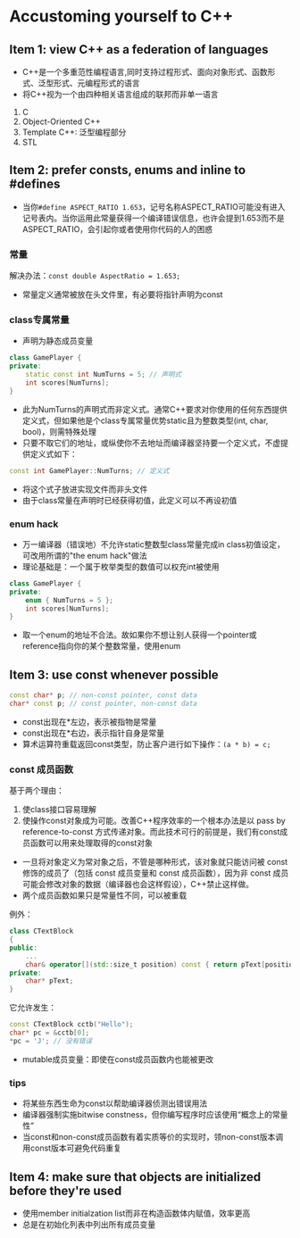 # Accustoming yourself to C++

## Item 1: view C++ as a federation of languages

- C++是一个多重范性编程语言,同时支持过程形式、面向对象形式、函数形式、泛型形式、元编程形式的语言
- 将C++视为一个由四种相关语言组成的联邦而非单一语言

1. C
2. Object-Oriented C++
3. Template C++: 泛型编程部分
4. STL

## Item 2: prefer consts, enums and inline to #defines

- 当你`#define ASPECT_RATIO 1.653`，记号名称ASPECT_RATIO可能没有进入记号表内。当你运用此常量获得一个编译错误信息，也许会提到1.653而不是ASPECT_RATIO，会引起你或者使用你代码的人的困惑

### 常量

解决办法：`const double AspectRatio = 1.653;`

- 常量定义通常被放在头文件里，有必要将指针声明为const

### class专属常量

- 声明为静态成员变量

```cpp
class GamePlayer {
private:
    static const int NumTurns = 5; // 声明式
    int scores[NumTurns];
}
```

- 此为NumTurns的声明式而非定义式。通常C++要求对你使用的任何东西提供定义式，但如果他是个class专属常量优势static且为整数类型(int, char, bool)，则需特殊处理
- 只要不取它们的地址，或纵使你不去地址而编译器坚持要一个定义式，不虚提供定义式如下：

```cpp
const int GamePlayer::NumTurns; // 定义式
```

- 将这个式子放进实现文件而非头文件
- 由于class常量在声明时已经获得初值，此定义可以不再设初值

### enum hack

- 万一编译器（错误地）不允许static整数型class常量完成in class初值设定，可改用所谓的"the enum hack"做法
- 理论基础是：一个属于枚举类型的数值可以权充int被使用

```cpp
class GamePlayer {
private:
    enum { NumTurns = 5 };
    int scores[NumTurns];
}
```

- 取一个enum的地址不合法。故如果你不想让别人获得一个pointer或reference指向你的某个整数常量，使用enum

## Item 3: use const whenever possible

```cpp
const char* p; // non-const pointer, const data
char* const p; // const pointer, non-const data
```

- const出现在*左边，表示被指物是常量
- const出现在*右边，表示指针自身是常量
- 算术运算符重载返回const类型，防止客户进行如下操作：`(a * b) = c;`

### const 成员函数

基于两个理由：

1. 使class接口容易理解
2. 使操作const对象成为可能。改善C++程序效率的一个根本办法是以 pass by reference-to-const 方式传递对象。而此技术可行的前提是，我们有const成员函数可以用来处理取得的const对象

- 一旦将对象定义为常对象之后，不管是哪种形式，该对象就只能访问被 const 修饰的成员了（包括 const 成员变量和 const 成员函数），因为非 const 成员可能会修改对象的数据（编译器也会这样假设），C++禁止这样做。
- 两个成员函数如果只是常量性不同，可以被重载

例外：

```cpp
class CTextBlock
{
public:
    ...
    char& operator[](std::size_t position) const { return pText[position]; }
private:
    char* pText;
}
```

它允许发生：

```cpp
const CTextBlock cctb("Hello");
char* pc = &cctb[0];
*pc = 'J'; // 没有错误
```

- mutable成员变量：即使在const成员函数内也能被更改

### tips

- 将某些东西生命为const以帮助编译器侦测出错误用法
- 编译器强制实施bitwise constness，但你编写程序时应该使用“概念上的常量性”
- 当const和non-const成员函数有着实质等价的实现时，领non-const版本调用const版本可避免代码重复

## Item 4: make sure that objects are initialized before they're used

- 使用member initialzation list而非在构造函数体内赋值，效率更高
- 总是在初始化列表中列出所有成员变量
